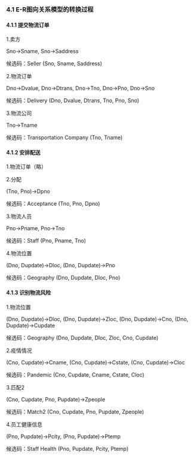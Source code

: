 ### 4.1 E-R图向关系模型的转换过程

#### 4.1.1 提交物流订单

1.卖方

Sno→Sname, Sno→Saddress

候选码：Seller (Sno, Sname, Saddress)

2.物流订单

Dno→Dvalue, Dno→Dtrans, Dno→Tno, Dno→Pno, Dno→Sno

候选码：Delivery (Dno, Dvalue, Dtrans, Tno, Pno, Sno)

3.物流公司

Tno→Tname

候选码：Transportation Company (Tno, Tname)

#### 4.1.2 安排配送

1.物流订单（略）

2.分配

(Tno, Pno)→Dpno

候选码：Acceptance (Tno, Pno, Dpno)

3.物流人员

Pno→Pname, Pno→Tno

候选码：Staff (Pno, Pname, Tno)

4.物流位置

(Dno, Dupdate)→Dloc, (Dno, Dupdate)→Pno

候选码：Geography (Dno, Dupdate, Dloc, Pno)

#### 4.1.3 识别物流风险

1.物流位置

(Dno, Dupdate)→Dloc, (Dno, Dupdate)→Zloc, (Dno, Dupdate)→Cno, (Dno, Dupdate)→Cupdate

候选码：Geography (Dno, Dupdate, Dloc, Zloc, Cno, Cupdate)

2.疫情情况

(Cno, Cupdate)→Cname, (Cno, Cupdate)→Cstate, (Cno, Cupdate)→Cloc

候选码：Pandemic (Cno, Cupdate, Cname, Cstate, Cloc)

3.匹配2

(Cno, Cupdate, Pno, Pupdate)→Zpeople

候选码：Match2 (Cno, Cupdate, Pno, Pupdate, Zpeople)

4.员工健康信息

(Pno, Pupdate)→Pcity, (Pno, Pupdate)→Ptemp

候选码：Staff Health (Pno, Pupdate, Pcity, Ptemp)


